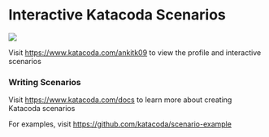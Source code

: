# Interactive Katacoda Scenarios

[![](http://shields.katacoda.com/katacoda/ankitk09/count.svg)](https://www.katacoda.com/ankitk09 "Get your profile on Katacoda.com")

Visit https://www.katacoda.com/ankitk09 to view the profile and interactive scenarios

### Writing Scenarios
Visit https://www.katacoda.com/docs to learn more about creating Katacoda scenarios

For examples, visit https://github.com/katacoda/scenario-example
